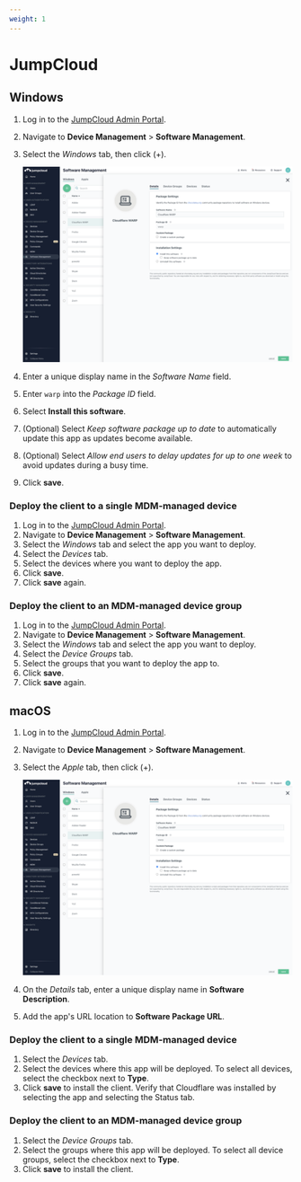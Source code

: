 ```yaml
---
weight: 1
---
```


# JumpCloud

## Windows

1. Log in to the [JumpCloud Admin Portal](https://console.jumpcloud.com).
1. Navigate to **Device Management** > **Software Management**.
1. Select the _Windows_ tab, then click (+).

   ![JumpCloud Software Management for Windows](../../../../../../static/documentation/connections/jumpcloud.png)

1. Enter a unique display name in the _Software Name_ field.
1. Enter `warp` into the _Package ID_ field.
1. Select **Install this software**.
1. (Optional) Select _Keep software package up to date_ to automatically update this app as updates become available.
1. (Optional) Select _Allow end users to delay updates for up to one week_ to avoid updates during a busy time.
1. Click **save**.

### Deploy the client to a single MDM-managed device

1. Log in to the [JumpCloud Admin Portal](https://console.jumpcloud.com).
1. Navigate to **Device Management** > **Software Management**.
1. Select the _Windows_ tab and select the app you want to deploy.
1. Select the _Devices_ tab.
1. Select the devices where you want to deploy the app.
1. Click **save**.
1. Click **save** again.

### Deploy the client to an MDM-managed device group

1. Log in to the [JumpCloud Admin Portal](https://console.jumpcloud.com).
1. Navigate to **Device Management** > **Software Management**.
1. Select the _Windows_ tab and select the app you want to deploy.
1. Select the _Device Groups_ tab.
1. Select the groups that you want to deploy the app to.
1. Click **save**.
1. Click **save** again.

## macOS

1. Log in to the [JumpCloud Admin Portal](https://console.jumpcloud.com).
1. Navigate to **Device Management** > **Software Management**.
1. Select the _Apple_ tab, then click (+).

   ![JumpCloud Software Management for Mac](../../../../../../static/documentation/connections/jumpcloud.png)

1. On the _Details_ tab, enter a unique display name in **Software Description**.
1. Add the app's URL location to **Software Package URL**.

### Deploy the client to a single MDM-managed device

1. Select the _Devices_ tab.
1. Select the devices where this app will be deployed. To select all devices, select the checkbox next to **Type**.
1. Click **save** to install the client.
   Verify that Cloudflare was installed by selecting the app and selecting the Status tab.

### Deploy the client to an MDM-managed device group

1. Select the _Device Groups_ tab.
1. Select the groups where this app will be deployed. To select all device groups, select the checkbox next to **Type**.
1. Click **save** to install the client.
